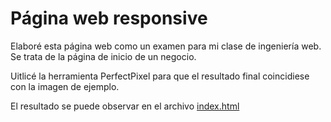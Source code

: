 # Página web responsive

Elaboré esta página web como un examen para mi clase de ingeniería web. Se trata de la página de inicio de un negocio.

Uitlicé la herramienta PerfectPixel para que el resultado final coincidiese con la imagen de ejemplo. 

El resultado se puede observar en el archivo [index.html](./index.html)
